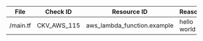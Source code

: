 <!-- BEGIN_CHECKOV_DOCS -->

| File     | Check ID    | Resource ID                 | Reason       |
|----------|-------------|-----------------------------|--------------|
| /main.tf | CKV_AWS_115 | aws_lambda_function.example |  hello world |

<!-- END_CHECKOV_DOCS -->